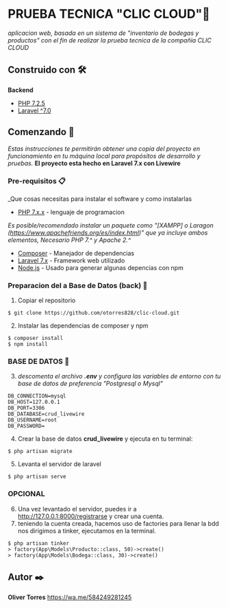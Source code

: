 
# PRUEBA TECNICA  "CLIC CLOUD"🚗

_aplicacion web, basada en un sistema de "inventario de bodegas y productos"  con el fin de realizar la prueba tecnica de la compañia CLIC CLOUD_
## Construido con 🛠️
**Backend**
* [PHP 7.2.5](https://www.php.net/downloads.php)
* [Laravel ^7.0](https://laravel.com/docs/7.x)

## Comenzando 🚀

  _Estas instrucciones te permitirán obtener una copia del proyecto en funcionamiento en tu máquina local para propósitos de desarrollo y pruebas._
  **El proyecto esta hecho en Laravel 7.x con Livewire**
   
### Pre-requisitos 📋
 
_Que cosas necesitas para instalar el software y como instalarlas

  * [PHP 7.x.x](https://www.php.net/downloads.php) - lenguaje de programacion
  
_Es posible/recomendado instalar un paquete como "[XAMPP] o Laragon (https://www.apachefriends.org/es/index.html)" que ya incluye ambos elementos, Necesario PHP 7.^ y Apache 2.^_

  
  

* [Composer](https://getcomposer.org/) - Manejador de dependencias
* [Laravel 7.x](https://laravel.com/docs/7.x) - Framework web utilizado
* [Node.js](https://nodejs.org/es/) - Usado para generar algunas depencias con npm

### Preparacion del a Base de Datos (back) 🔧

1. Copiar el repositorio

```
$ git clone https://github.com/otorres828/clic-cloud.git
```
2. Instalar las dependencias de composer y npm
```
$ composer install
$ npm install
```
### BASE DE DATOS 🔧
3.  _descomenta el archivo **.env** y configura las variables de entorno con tu base de datos de preferencia "Postgresql o Mysql"_
```
DB_CONNECTION=mysql
DB_HOST=127.0.0.1
DB_PORT=3306
DB_DATABASE=crud_livewire
DB_USERNAME=root
DB_PASSWORD=
```
4. Crear la base de datos **crud_livewire** y ejecuta en tu terminal:
```
$ php artisan migrate
```
5. Levanta el servidor de laravel
```
$ php artisan serve
```
### OPCIONAL
6. Una vez levantado el servidor, puedes ir a http://127.0.0.1:8000/registrarse y crear una cuenta.
7.  teniendo la cuenta creada, hacemos uso de factories para llenar la bdd nos dirigimos a tinker, ejecutamos en la terminal.
```
$ php artisan tinker
> factory(App\Models\Producto::class, 50)->create()
> factory(App\Models\Bodega::class, 30)->create()

```
## Autor ✒️
**Oliver Torres** https://wa.me/584249281245